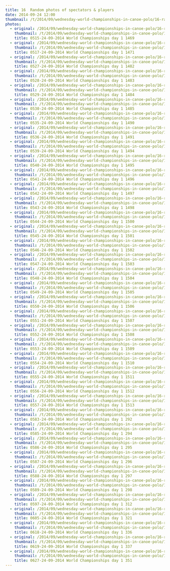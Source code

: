 ```yaml
---
title: 16  Random photos of spectators & players
date: 2014-09-24 12:00
thumbnail: /t/2014/09/wednesday-world-championships-in-canoe-polo/16-random-photos-of-spectators-players/0515-24-09-2014-world-championships-day-1-1469.jpg
photos:
  - original: /2014/09/wednesday-world-championships-in-canoe-polo/16-random-photos-of-spectators-players/0515-24-09-2014-world-championships-day-1-1469.jpg
    thumbnail: /t/2014/09/wednesday-world-championships-in-canoe-polo/16-random-photos-of-spectators-players/0515-24-09-2014-world-championships-day-1-1469.jpg
    title: 0515-24-09-2014 World Championships day 1 1469
  - original: /2014/09/wednesday-world-championships-in-canoe-polo/16-random-photos-of-spectators-players/0517-24-09-2014-world-championships-day-1-1471.jpg
    thumbnail: /t/2014/09/wednesday-world-championships-in-canoe-polo/16-random-photos-of-spectators-players/0517-24-09-2014-world-championships-day-1-1471.jpg
    title: 0517-24-09-2014 World Championships day 1 1471
  - original: /2014/09/wednesday-world-championships-in-canoe-polo/16-random-photos-of-spectators-players/0527-24-09-2014-world-championships-day-1-1482.jpg
    thumbnail: /t/2014/09/wednesday-world-championships-in-canoe-polo/16-random-photos-of-spectators-players/0527-24-09-2014-world-championships-day-1-1482.jpg
    title: 0527-24-09-2014 World Championships day 1 1482
  - original: /2014/09/wednesday-world-championships-in-canoe-polo/16-random-photos-of-spectators-players/0528-24-09-2014-world-championships-day-1-1483.jpg
    thumbnail: /t/2014/09/wednesday-world-championships-in-canoe-polo/16-random-photos-of-spectators-players/0528-24-09-2014-world-championships-day-1-1483.jpg
    title: 0528-24-09-2014 World Championships day 1 1483
  - original: /2014/09/wednesday-world-championships-in-canoe-polo/16-random-photos-of-spectators-players/0529-24-09-2014-world-championships-day-1-1484.jpg
    thumbnail: /t/2014/09/wednesday-world-championships-in-canoe-polo/16-random-photos-of-spectators-players/0529-24-09-2014-world-championships-day-1-1484.jpg
    title: 0529-24-09-2014 World Championships day 1 1484
  - original: /2014/09/wednesday-world-championships-in-canoe-polo/16-random-photos-of-spectators-players/0530-24-09-2014-world-championships-day-1-1485.jpg
    thumbnail: /t/2014/09/wednesday-world-championships-in-canoe-polo/16-random-photos-of-spectators-players/0530-24-09-2014-world-championships-day-1-1485.jpg
    title: 0530-24-09-2014 World Championships day 1 1485
  - original: /2014/09/wednesday-world-championships-in-canoe-polo/16-random-photos-of-spectators-players/0535-24-09-2014-world-championships-day-1-1490.jpg
    thumbnail: /t/2014/09/wednesday-world-championships-in-canoe-polo/16-random-photos-of-spectators-players/0535-24-09-2014-world-championships-day-1-1490.jpg
    title: 0535-24-09-2014 World Championships day 1 1490
  - original: /2014/09/wednesday-world-championships-in-canoe-polo/16-random-photos-of-spectators-players/0536-24-09-2014-world-championships-day-1-1491.jpg
    thumbnail: /t/2014/09/wednesday-world-championships-in-canoe-polo/16-random-photos-of-spectators-players/0536-24-09-2014-world-championships-day-1-1491.jpg
    title: 0536-24-09-2014 World Championships day 1 1491
  - original: /2014/09/wednesday-world-championships-in-canoe-polo/16-random-photos-of-spectators-players/0539-24-09-2014-world-championships-day-1-1494.jpg
    thumbnail: /t/2014/09/wednesday-world-championships-in-canoe-polo/16-random-photos-of-spectators-players/0539-24-09-2014-world-championships-day-1-1494.jpg
    title: 0539-24-09-2014 World Championships day 1 1494
  - original: /2014/09/wednesday-world-championships-in-canoe-polo/16-random-photos-of-spectators-players/0540-24-09-2014-world-championships-day-1-1495.jpg
    thumbnail: /t/2014/09/wednesday-world-championships-in-canoe-polo/16-random-photos-of-spectators-players/0540-24-09-2014-world-championships-day-1-1495.jpg
    title: 0540-24-09-2014 World Championships day 1 1495
  - original: /2014/09/wednesday-world-championships-in-canoe-polo/16-random-photos-of-spectators-players/0541-24-09-2014-world-championships-day-1-1496.jpg
    thumbnail: /t/2014/09/wednesday-world-championships-in-canoe-polo/16-random-photos-of-spectators-players/0541-24-09-2014-world-championships-day-1-1496.jpg
    title: 0541-24-09-2014 World Championships day 1 1496
  - original: /2014/09/wednesday-world-championships-in-canoe-polo/16-random-photos-of-spectators-players/0542-24-09-2014-world-championships-day-1-1497.jpg
    thumbnail: /t/2014/09/wednesday-world-championships-in-canoe-polo/16-random-photos-of-spectators-players/0542-24-09-2014-world-championships-day-1-1497.jpg
    title: 0542-24-09-2014 World Championships day 1 1497
  - original: /2014/09/wednesday-world-championships-in-canoe-polo/16-random-photos-of-spectators-players/0543-24-09-2014-world-championships-day-1-1498.jpg
    thumbnail: /t/2014/09/wednesday-world-championships-in-canoe-polo/16-random-photos-of-spectators-players/0543-24-09-2014-world-championships-day-1-1498.jpg
    title: 0543-24-09-2014 World Championships day 1 1498
  - original: /2014/09/wednesday-world-championships-in-canoe-polo/16-random-photos-of-spectators-players/0544-24-09-2014-world-championships-day-1-1500.jpg
    thumbnail: /t/2014/09/wednesday-world-championships-in-canoe-polo/16-random-photos-of-spectators-players/0544-24-09-2014-world-championships-day-1-1500.jpg
    title: 0544-24-09-2014 World Championships day 1 1500
  - original: /2014/09/wednesday-world-championships-in-canoe-polo/16-random-photos-of-spectators-players/0545-24-09-2014-world-championships-day-1-1501.jpg
    thumbnail: /t/2014/09/wednesday-world-championships-in-canoe-polo/16-random-photos-of-spectators-players/0545-24-09-2014-world-championships-day-1-1501.jpg
    title: 0545-24-09-2014 World Championships day 1 1501
  - original: /2014/09/wednesday-world-championships-in-canoe-polo/16-random-photos-of-spectators-players/0546-24-09-2014-world-championships-day-1-1502.jpg
    thumbnail: /t/2014/09/wednesday-world-championships-in-canoe-polo/16-random-photos-of-spectators-players/0546-24-09-2014-world-championships-day-1-1502.jpg
    title: 0546-24-09-2014 World Championships day 1 1502
  - original: /2014/09/wednesday-world-championships-in-canoe-polo/16-random-photos-of-spectators-players/0547-24-09-2014-world-championships-day-1-1503.jpg
    thumbnail: /t/2014/09/wednesday-world-championships-in-canoe-polo/16-random-photos-of-spectators-players/0547-24-09-2014-world-championships-day-1-1503.jpg
    title: 0547-24-09-2014 World Championships day 1 1503
  - original: /2014/09/wednesday-world-championships-in-canoe-polo/16-random-photos-of-spectators-players/0548-24-09-2014-world-championships-day-1-1504.jpg
    thumbnail: /t/2014/09/wednesday-world-championships-in-canoe-polo/16-random-photos-of-spectators-players/0548-24-09-2014-world-championships-day-1-1504.jpg
    title: 0548-24-09-2014 World Championships day 1 1504
  - original: /2014/09/wednesday-world-championships-in-canoe-polo/16-random-photos-of-spectators-players/0549-24-09-2014-world-championships-day-1-1505.jpg
    thumbnail: /t/2014/09/wednesday-world-championships-in-canoe-polo/16-random-photos-of-spectators-players/0549-24-09-2014-world-championships-day-1-1505.jpg
    title: 0549-24-09-2014 World Championships day 1 1505
  - original: /2014/09/wednesday-world-championships-in-canoe-polo/16-random-photos-of-spectators-players/0550-24-09-2014-world-championships-day-1-1506.jpg
    thumbnail: /t/2014/09/wednesday-world-championships-in-canoe-polo/16-random-photos-of-spectators-players/0550-24-09-2014-world-championships-day-1-1506.jpg
    title: 0550-24-09-2014 World Championships day 1 1506
  - original: /2014/09/wednesday-world-championships-in-canoe-polo/16-random-photos-of-spectators-players/0551-24-09-2014-world-championships-day-1-1507.jpg
    thumbnail: /t/2014/09/wednesday-world-championships-in-canoe-polo/16-random-photos-of-spectators-players/0551-24-09-2014-world-championships-day-1-1507.jpg
    title: 0551-24-09-2014 World Championships day 1 1507
  - original: /2014/09/wednesday-world-championships-in-canoe-polo/16-random-photos-of-spectators-players/0552-24-09-2014-world-championships-day-1-1508.jpg
    thumbnail: /t/2014/09/wednesday-world-championships-in-canoe-polo/16-random-photos-of-spectators-players/0552-24-09-2014-world-championships-day-1-1508.jpg
    title: 0552-24-09-2014 World Championships day 1 1508
  - original: /2014/09/wednesday-world-championships-in-canoe-polo/16-random-photos-of-spectators-players/0553-24-09-2014-world-championships-day-1-1509.jpg
    thumbnail: /t/2014/09/wednesday-world-championships-in-canoe-polo/16-random-photos-of-spectators-players/0553-24-09-2014-world-championships-day-1-1509.jpg
    title: 0553-24-09-2014 World Championships day 1 1509
  - original: /2014/09/wednesday-world-championships-in-canoe-polo/16-random-photos-of-spectators-players/0554-24-09-2014-world-championships-day-1-1510.jpg
    thumbnail: /t/2014/09/wednesday-world-championships-in-canoe-polo/16-random-photos-of-spectators-players/0554-24-09-2014-world-championships-day-1-1510.jpg
    title: 0554-24-09-2014 World Championships day 1 1510
  - original: /2014/09/wednesday-world-championships-in-canoe-polo/16-random-photos-of-spectators-players/0555-24-09-2014-world-championships-day-1-1511.jpg
    thumbnail: /t/2014/09/wednesday-world-championships-in-canoe-polo/16-random-photos-of-spectators-players/0555-24-09-2014-world-championships-day-1-1511.jpg
    title: 0555-24-09-2014 World Championships day 1 1511
  - original: /2014/09/wednesday-world-championships-in-canoe-polo/16-random-photos-of-spectators-players/0556-24-09-2014-world-championships-day-1-1512.jpg
    thumbnail: /t/2014/09/wednesday-world-championships-in-canoe-polo/16-random-photos-of-spectators-players/0556-24-09-2014-world-championships-day-1-1512.jpg
    title: 0556-24-09-2014 World Championships day 1 1512
  - original: /2014/09/wednesday-world-championships-in-canoe-polo/16-random-photos-of-spectators-players/0557-24-09-2014-world-championships-day-1-1513.jpg
    thumbnail: /t/2014/09/wednesday-world-championships-in-canoe-polo/16-random-photos-of-spectators-players/0557-24-09-2014-world-championships-day-1-1513.jpg
    title: 0557-24-09-2014 World Championships day 1 1513
  - original: /2014/09/wednesday-world-championships-in-canoe-polo/16-random-photos-of-spectators-players/0583-24-09-2014-world-championships-day-1-292.jpg
    thumbnail: /t/2014/09/wednesday-world-championships-in-canoe-polo/16-random-photos-of-spectators-players/0583-24-09-2014-world-championships-day-1-292.jpg
    title: 0583-24-09-2014 World Championships day 1 292
  - original: /2014/09/wednesday-world-championships-in-canoe-polo/16-random-photos-of-spectators-players/0585-24-09-2014-world-championships-day-1-294.jpg
    thumbnail: /t/2014/09/wednesday-world-championships-in-canoe-polo/16-random-photos-of-spectators-players/0585-24-09-2014-world-championships-day-1-294.jpg
    title: 0585-24-09-2014 World Championships day 1 294
  - original: /2014/09/wednesday-world-championships-in-canoe-polo/16-random-photos-of-spectators-players/0586-24-09-2014-world-championships-day-1-295.jpg
    thumbnail: /t/2014/09/wednesday-world-championships-in-canoe-polo/16-random-photos-of-spectators-players/0586-24-09-2014-world-championships-day-1-295.jpg
    title: 0586-24-09-2014 World Championships day 1 295
  - original: /2014/09/wednesday-world-championships-in-canoe-polo/16-random-photos-of-spectators-players/0587-24-09-2014-world-championships-day-1-296.jpg
    thumbnail: /t/2014/09/wednesday-world-championships-in-canoe-polo/16-random-photos-of-spectators-players/0587-24-09-2014-world-championships-day-1-296.jpg
    title: 0587-24-09-2014 World Championships day 1 296
  - original: /2014/09/wednesday-world-championships-in-canoe-polo/16-random-photos-of-spectators-players/0588-24-09-2014-world-championships-day-1-297.jpg
    thumbnail: /t/2014/09/wednesday-world-championships-in-canoe-polo/16-random-photos-of-spectators-players/0588-24-09-2014-world-championships-day-1-297.jpg
    title: 0588-24-09-2014 World Championships day 1 297
  - original: /2014/09/wednesday-world-championships-in-canoe-polo/16-random-photos-of-spectators-players/0589-24-09-2014-world-championships-day-1-298.jpg
    thumbnail: /t/2014/09/wednesday-world-championships-in-canoe-polo/16-random-photos-of-spectators-players/0589-24-09-2014-world-championships-day-1-298.jpg
    title: 0589-24-09-2014 World Championships day 1 298
  - original: /2014/09/wednesday-world-championships-in-canoe-polo/16-random-photos-of-spectators-players/0597-24-09-2014-world-championships-day-1-312.jpg
    thumbnail: /t/2014/09/wednesday-world-championships-in-canoe-polo/16-random-photos-of-spectators-players/0597-24-09-2014-world-championships-day-1-312.jpg
    title: 0597-24-09-2014 World Championships day 1 312
  - original: /2014/09/wednesday-world-championships-in-canoe-polo/16-random-photos-of-spectators-players/0605-24-09-2014-world-championships-day-1-321.jpg
    thumbnail: /t/2014/09/wednesday-world-championships-in-canoe-polo/16-random-photos-of-spectators-players/0605-24-09-2014-world-championships-day-1-321.jpg
    title: 0605-24-09-2014 World Championships day 1 321
  - original: /2014/09/wednesday-world-championships-in-canoe-polo/16-random-photos-of-spectators-players/0618-24-09-2014-world-championships-day-1-336.jpg
    thumbnail: /t/2014/09/wednesday-world-championships-in-canoe-polo/16-random-photos-of-spectators-players/0618-24-09-2014-world-championships-day-1-336.jpg
    title: 0618-24-09-2014 World Championships day 1 336
  - original: /2014/09/wednesday-world-championships-in-canoe-polo/16-random-photos-of-spectators-players/0619-24-09-2014-world-championships-day-1-337.jpg
    thumbnail: /t/2014/09/wednesday-world-championships-in-canoe-polo/16-random-photos-of-spectators-players/0619-24-09-2014-world-championships-day-1-337.jpg
    title: 0619-24-09-2014 World Championships day 1 337
  - original: /2014/09/wednesday-world-championships-in-canoe-polo/16-random-photos-of-spectators-players/0627-24-09-2014-world-championships-day-1-351.jpg
    thumbnail: /t/2014/09/wednesday-world-championships-in-canoe-polo/16-random-photos-of-spectators-players/0627-24-09-2014-world-championships-day-1-351.jpg
    title: 0627-24-09-2014 World Championships day 1 351
---
```

